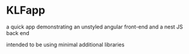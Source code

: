 # KLFapp
a quick app demonstrating an unstyled angular front-end and a nest JS back end

intended to be using minimal additional libraries
